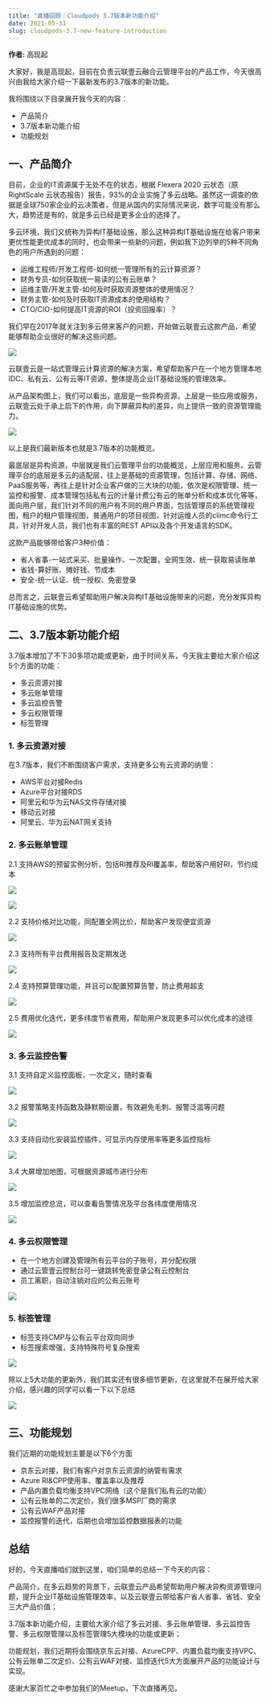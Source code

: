 ```yaml
---
title: "直播回顾：Cloudpods 3.7版本新功能介绍"
date: 2021-05-31
slug: cloudpods-3.7-new-feature-introduction
---
```


**作者:** 高现起

大家好，我是高现起，目前在负责云联壹云融合云管理平台的产品工作，今天很高兴由我给大家介绍一下最新发布的3.7版本的新功能。

我将围绕以下目录展开我今天的内容：

* 产品简介
* 3.7版本新功能介绍
* 功能规划

## 一、产品简介

目前，企业的IT资源属于无处不在的状态，根据 Flexera 2020 云状态（原 RightScale 云状态报告）报告，93%的企业实施了多云战略。虽然这一调查的依据是全球750家企业的云决策者，但是从国内的实际情况来说，数字可能没有那么大，趋势还是有的，就是多云已经是更多企业的选择了。

多云环境，我们又统称为异构IT基础设施，那么这种异构IT基础设施在给客户带来更优性能更优成本的同时，也会带来一些新的问题，例如我下边列举的5种不同角色的用户所遇到的问题：

* 运维工程师/开发工程师-如何统一管理所有的云计算资源？
* 财务专员-如何获取统一易读的公有云账单？
* 运维主管/开发主管-如何及时获取资源整体的使用情况？
* 财务主管-如何及时获取IT资源成本的使用结构？
* CTO/CIO-如何提高IT资源的ROI（投资回报率）？

我们早在2017年就关注到多云带来客户的问题，开始做云联壹云这款产品，希望能够帮助企业很好的解决这些问题。

![](./2021-05-31-cloudpods-3.7-new-feature-introduction/01.png)

云联壹云是一站式管理云计算资源的解决方案，希望帮助客户在一个地方管理本地IDC、私有云、公有云等IT资源，整体提高企业IT基础设施的管理效率。

从产品架构图上，我们可以看出，底层是一些异构资源，上层是一些应用或服务，云联壹云处于承上启下的作用，向下屏蔽异构的差异，向上提供一致的资源管理能力。

![](./2021-05-31-cloudpods-3.7-new-feature-introduction/02.png)

以上是我们最新版本也就是3.7版本的功能概览。

最底层是异构资源，中层就是我们云管理平台的功能概览，上层应用和服务。云管理平台的底层是多云的适配层，往上是基础的资源管理，包括计算、存储、网络、PaaS服务等，再往上是针对企业客户做的三大块的功能，依次是权限管理、统一监控和报警、成本管理包括私有云的计量计费公有云的账单分析和成本优化等等，面向用户层，我们针对不同的用户有不同的用户界面，包括管理员的系统管理视图，租户的租户管理视图，普通用户的项目视图，针对运维人员的climc命令行工具，针对开发人员，我们也有丰富的REST API以及各个开发语言的SDK。

这款产品能够带给客户3种价值：

* 省人省事-一站式采买、批量操作、一次配置，全网生效、统一获取易读账单
* 省钱-算好账、摊好钱、节成本
* 安全-统一认证、统一授权、免密登录

总而言之，云联壹云希望帮助用户解决异构IT基础设施带来的问题，充分发挥异构IT基础设施的优势。

## 二、3.7版本新功能介绍

3.7版本增加了不下30多项功能或更新，由于时间关系，今天我主要给大家介绍这5个方面的功能：

* 多云资源对接
* 多云账单管理
* 多云监控告警
* 多云权限管理
* 标签管理

### 1. 多云资源对接

在3.7版本，我们不断围绕客户需求，支持更多公有云资源的纳管：

* AWS平台对接Redis
* Azure平台对接RDS
* 阿里云和华为云NAS文件存储对接
* 移动云对接
* 阿里云、华为云NAT网关支持

### 2. 多云账单管理

2.1 支持AWS的预留实例分析，包括RI推荐及RI覆盖率，帮助客户用好RI，节约成本

![](./2021-05-31-cloudpods-3.7-new-feature-introduction/03.png)

![](./2021-05-31-cloudpods-3.7-new-feature-introduction/04.png)

2.2 支持价格对比功能，同配置全网比价，帮助客户发现便宜资源

![](./2021-05-31-cloudpods-3.7-new-feature-introduction/05.png)

2.3 支持所有平台费用报告及定期发送

![](./2021-05-31-cloudpods-3.7-new-feature-introduction/06.png)

2.4 支持预算管理功能，并且可以配置预算告警，防止费用超支

![](./2021-05-31-cloudpods-3.7-new-feature-introduction/07.png)

2.5 费用优化迭代，更多纬度节省费用，帮助用户发现更多可以优化成本的途径

![](./2021-05-31-cloudpods-3.7-new-feature-introduction/08.png)

### 3. 多云监控告警

3.1 支持自定义监控面板，一次定义，随时查看

![](./2021-05-31-cloudpods-3.7-new-feature-introduction/09.png)

3.2 报警策略支持函数及静默期设置，有效避免毛刺、报警泛滥等问题

![](./2021-05-31-cloudpods-3.7-new-feature-introduction/10.png)

3.3 支持自动化安装监控插件，可显示内存使用率等更多监控指标

![](./2021-05-31-cloudpods-3.7-new-feature-introduction/11.png)

3.4 大屏增加地图，可根据资源城市进行分布

![](./2021-05-31-cloudpods-3.7-new-feature-introduction/12.png)

3.5 增加监控总览，可以查看告警情况及平台各纬度使用情况

![](./2021-05-31-cloudpods-3.7-new-feature-introduction/13.png)

### 4. 多云权限管理

* 在一个地方创建及管理所有云平台的子账号，并分配权限
* 通过云管壹云控制台可一键跳转免密登录公有云控制台
* 员工离职，自动注销对应的公有云账号

![](./2021-05-31-cloudpods-3.7-new-feature-introduction/14.png)

### 5. 标签管理

* 标签支持CMP与公有云平台双向同步
* 标签搜索增强，支持特殊符号复杂搜索

![](./2021-05-31-cloudpods-3.7-new-feature-introduction/15.png)

除以上5大功能的更新外，我们其实还有很多细节更新，在这里就不在展开给大家介绍，感兴趣的同学可以看一下以下总结

![](./2021-05-31-cloudpods-3.7-new-feature-introduction/16.png)

## 三、功能规划

我们近期的功能规划主要是以下6个方面

* 京东云对接，我们有客户对京东云资源的纳管有需求
* Azure RI&CPP使用率、覆盖率以及推荐
* 产品内置负载均衡支持VPC网络（这个是我们私有云的功能）
* 公有云账单的二次定价，我们很多MSP厂商的需求
* 公有云WAF产品对接
* 监控报警的迭代，后期也会增加监控数据报表的功能

## 总结

好的，今天直播咱们就到这里，咱们简单的总结一下今天的内容：

产品简介，在多云趋势的背景下，云联壹云产品希望帮助用户解决异构资源管理问题，提升企业IT基础设施管理效率，以及云联壹云带给客户省人省事、省钱、安全三大产品价值；

3.7版本新功能介绍，主要给大家介绍了多云对接、多云账单管理、多云监控告警、多云权限管理以及标签管理5大模块的功能或更新；

功能规划，我们近期将会围绕京东云对接、AzureCPP、内置负载均衡支持VPC、公有云账单二次定价、公有云WAF对接、监控迭代5大方面展开产品的功能设计与实现。

感谢大家百忙之中参加我们的Meetup，下次直播再见。
